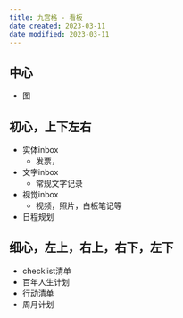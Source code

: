 ```yaml
---
title: 九宫格 - 看板
date created: 2023-03-11
date modified: 2023-03-11
---
```

## 中心
- 图

## 初心，上下左右
- 实体inbox
	- 发票，
- 文字inbox
	- 常规文字记录
- 视觉inbox
	- 视频，照片，白板笔记等
- 日程规划



## 细心，左上，右上，右下，左下
- checklist清单
- 百年人生计划
- 行动清单
- 周月计划


